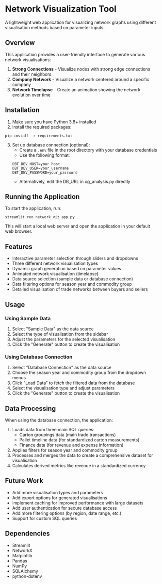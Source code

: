 # Network Visualization Tool

A lightweight web application for visualizing network graphs using different visualisation methods based on parameter inputs.

## Overview

This application provides a user-friendly interface to generate various network visualisations:

1. **Strong Connections** - Visualize nodes with strong edge connections and their neighbors
2. **Company Network** - Visualize a network centered around a specific company
3. **Network Timelapse** - Create an animation showing the network evolution over time

## Installation

1. Make sure you have Python 3.8+ installed
2. Install the required packages:

```
pip install -r requirements.txt
```

3. Set up database connection (optional):
   * Create a `.env` file in the root directory with your database credentials
   * Use the following format:
   ```
   DBT_DEV_HOST=your_host
   DBT_DEV_USER=your_username
   DBT_DEV_PASSWORD=your_password
   ```
   * Alternatively, edit the DB_URL in cg_analysis.py directly

## Running the Application

To start the application, run:

```
streamlit run network_viz_app.py
```

This will start a local web server and open the application in your default web browser.

## Features

- Interactive parameter selection through sliders and dropdowns
- Three different network visualisation types
- Dynamic graph generation based on parameter values
- Animated network visualisation (timelapse)
- Data source selection (sample data or database connection)
- Data filtering options for season year and commodity group
- Detailed visualisation of trade networks between buyers and sellers

## Usage

### Using Sample Data
1. Select "Sample Data" as the data source
2. Select the type of visualisation from the sidebar
3. Adjust the parameters for the selected visualisation
4. Click the "Generate" button to create the visualisation

### Using Database Connection
1. Select "Database Connection" as the data source
2. Choose the season year and commodity group from the dropdown menus
3. Click "Load Data" to fetch the filtered data from the database
4. Select the visualisation type and adjust parameters
5. Click the "Generate" button to create the visualisation

## Data Processing

When using the database connection, the application:
1. Loads data from three main SQL queries:
   - Carton groupings data (main trade transactions)
   - Pallet timeline data (for standardized carton measurements)
   - Finance data (for revenue and expense information)
2. Applies filters for season year and commodity group
3. Processes and merges the data to create a comprehensive dataset for visualisation
4. Calculates derived metrics like revenue in a standardized currency

## Future Work

- Add more visualisation types and parameters
- Add export options for generated visualisations
- Implement caching for improved performance with large datasets
- Add user authentication for secure database access
- Add more filtering options (by region, date range, etc.)
- Support for custom SQL queries

## Dependencies

- Streamlit
- NetworkX
- Matplotlib
- Pandas
- NumPy
- SQLAlchemy
- python-dotenv 